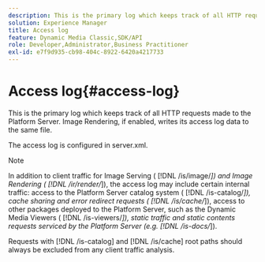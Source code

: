 ```yaml
---
description: This is the primary log which keeps track of all HTTP requests made to the Platform Server. Image Rendering, if enabled, writes its access log data to the same file.
solution: Experience Manager
title: Access log
feature: Dynamic Media Classic,SDK/API
role: Developer,Administrator,Business Practitioner
exl-id: e7f9d935-cb98-404c-8922-6420a4217733
---
```

# Access log{#access-log}

This is the primary log which keeps track of all HTTP requests made to the Platform Server. Image Rendering, if enabled, writes its access log data to the same file.

The access log is configured in server.xml.

>[!NOTE]
>
>In addition to client traffic for Image Serving ( [!DNL /is/image/*]) and Image Rendering ( [!DNL /ir/render/*]), the access log may include certain internal traffic: access to the Platform Server catalog system ( [!DNL /is-catalog/*]), cache sharing and error redirect requests ( [!DNL /is/cache/*]), access to other packages deployed to the Platform Server, such as the Dynamic Media Viewers ( [!DNL /is-viewers/*]), static traffic and static contents requests serviced by the Platform Server (e.g. [!DNL /is-docs/*]).

Requests with [!DNL /is-catalog] and [!DNL /is/cache] root paths should always be excluded from any client traffic analysis.
